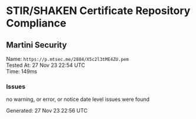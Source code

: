 # STIR/SHAKEN Certificate Repository Compliance

## Martini Security

Name: `https://p.mtsec.me/2884/X5c2l3tME4ZU.pem`\
Tested At: 27 Nov 23 22:54 UTC\
Time: 149ms

### Issues

no warning, or error, or notice date level issues were found

Generated: 27 Nov 23 22:56 UTC